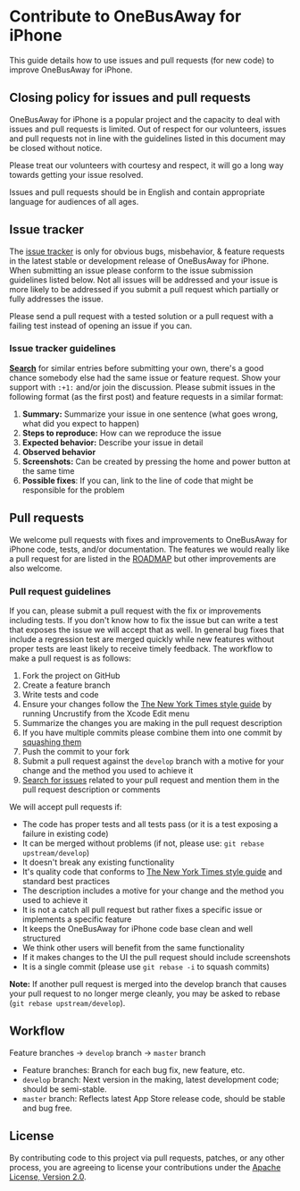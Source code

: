 # Contribute to OneBusAway for iPhone

This guide details how to use issues and pull requests (for new code) to improve OneBusAway for iPhone.

## Closing policy for issues and pull requests

OneBusAway for iPhone is a popular project and the capacity to deal with issues and pull requests is limited. Out of respect for our volunteers, issues and pull requests not in line with the guidelines listed in this document may be closed without notice.

Please treat our volunteers with courtesy and respect, it will go a long way towards getting your issue resolved.

Issues and pull requests should be in English and contain appropriate language for audiences of all ages.

## Issue tracker

The [issue tracker](https://github.com/OneBusAway/onebusaway-iphone/issues) is only for obvious bugs, misbehavior, & feature requests in the latest stable or development release of OneBusAway for iPhone. When submitting an issue please conform to the issue submission guidelines listed below. Not all issues will be addressed and your issue is more likely to be addressed if you submit a pull request which partially or fully addresses the issue.

Please send a pull request with a tested solution or a pull request with a failing test instead of opening an issue if you can.

### Issue tracker guidelines

**[Search](https://github.com/OneBusAway/onebusaway-iphone/search?q=&ref=cmdform&type=Issues)** for similar entries before submitting your own, there's a good chance somebody else had the same issue or feature request. Show your support with `:+1:` and/or join the discussion. Please submit issues in the following format (as the first post) and feature requests in a similar format:

1. **Summary:** Summarize your issue in one sentence (what goes wrong, what did you expect to happen)
2. **Steps to reproduce:** How can we reproduce the issue
3. **Expected behavior:** Describe your issue in detail
4. **Observed behavior**
5. **Screenshots:** Can be created by pressing the home and power button at the same time
6. **Possible fixes**: If you can, link to the line of code that might be responsible for the problem

## Pull requests

We welcome pull requests with fixes and improvements to OneBusAway for iPhone code, tests, and/or documentation. The features we would really like a pull request for are listed in the [ROADMAP](ROADMAP.md) but other improvements are also welcome.

### Pull request guidelines

If you can, please submit a pull request with the fix or improvements including tests. If you don't know how to fix the issue but can write a test that exposes the issue we will accept that as well. In general bug fixes that include a regression test are merged quickly while new features without proper tests are least likely to receive timely feedback. The workflow to make a pull request is as follows:

1. Fork the project on GitHub
1. Create a feature branch
1. Write tests and code
1. Ensure your changes follow the [The New York Times style guide](https://github.com/NYTimes/objective-c-style-guide) by running Uncrustify from the Xcode Edit menu
1. Summarize the changes you are making in the pull request description
1. If you have multiple commits please combine them into one commit by [squashing them](http://git-scm.com/book/en/Git-Tools-Rewriting-History#Squashing-Commits)
1. Push the commit to your fork
1. Submit a pull request against the `develop` branch with a motive for your change and the method you used to achieve it
1. [Search for issues](https://github.com/OneBusAway/onebusaway-iphone/search?q=&ref=cmdform&type=Issues) related to your pull request and mention them in the pull request description or comments

We will accept pull requests if:

* The code has proper tests and all tests pass (or it is a test exposing a failure in existing code)
* It can be merged without problems (if not, please use: `git rebase upstream/develop`) 
* It doesn't break any existing functionality
* It's quality code that conforms to [The New York Times style guide](https://github.com/NYTimes/objective-c-style-guide) and standard best practices
* The description includes a motive for your change and the method you used to achieve it
* It is not a catch all pull request but rather fixes a specific issue or implements a specific feature
* It keeps the OneBusAway for iPhone code base clean and well structured
* We think other users will benefit from the same functionality
* If it makes changes to the UI the pull request should include screenshots
* It is a single commit (please use `git rebase -i` to squash commits)

**Note:** If another pull request is merged into the develop branch that causes your pull request to no longer merge cleanly, you may be asked to rebase (`git rebase upstream/develop`).

## Workflow

Feature branches -> `develop` branch -> `master` branch

* Feature branches: Branch for each bug fix, new feature, etc.
* `develop` branch: Next version in the making, latest development code; should be semi-stable.
* `master` branch: Reflects latest App Store release code, should be stable and bug free.

## License

By contributing code to this project via pull requests, patches, or any other process, you are agreeing to license your contributions under the [Apache License, Version 2.0](http://www.apache.org/licenses/LICENSE-2.0.html).
